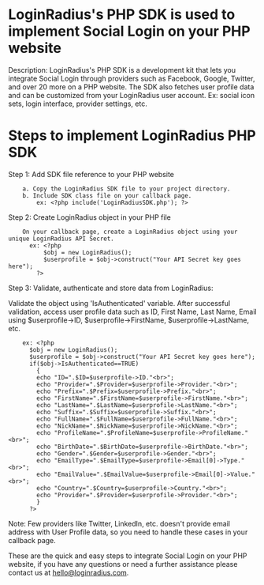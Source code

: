 LoginRadius's PHP SDK is used to implement Social Login on your PHP website
==========

Description: LoginRadius's PHP SDK is a development kit that lets you integrate Social Login through providers such as Facebook, Google, Twitter, and over 20 more on a PHP website. The SDK also fetches user profile data and can be customized from your LoginRadius user account. Ex: social icon sets, login interface, provider settings, etc.

Steps to implement LoginRadius PHP SDK
===

Step 1: Add SDK file reference to your PHP website

        a. Copy the LoginRadius SDK file to your project directory.
        b. Include SDK class file on your callback page. 
            ex: <?php include('LoginRadiusSDK.php'); ?>
      
Step 2: Create LoginRadius object in your PHP file

        On your callback page, create a LoginRadius object using your unique LoginRadius API Secret.
          ex: <?php 
              $obj = new LoginRadius();
              $userprofile = $obj->construct("Your API Secret key goes here");  
            ?>
          
Step 3: Validate, authenticate and store data from LoginRadius: 

Validate the object using 'IsAuthenticated' variable. After successful validation, access user profile data such as ID, First Name, Last Name, Email using $userprofile->ID, $userprofile->FirstName, $userprofile->LastName, etc.

        ex: <?php  
          $obj = new LoginRadius();  
          $userprofile = $obj->construct("Your API Secret key goes here");  
          if($obj->IsAuthenticated==TRUE)  
            {  
            echo "ID=".$ID=$userprofile->ID."<br>";  
            echo "Provider=".$Provider=$userprofile->Provider."<br>";  
            echo "Prefix=".$Prefix=$userprofile->Prefix."<br>";  
            echo "FirstName=".$FirstName=$userprofile->FirstName."<br>";  
            echo "LastName=".$LastName=$userprofile->LastName."<br>";  
            echo "Suffix=".$Suffix=$userprofile->Suffix."<br>";  
            echo "FullName=".$FullName=$userprofile->FullName."<br>";  
            echo "NickName=".$NickName=$userprofile->NickName."<br>";  
            echo "ProfileName=".$ProfileName=$userprofile->ProfileName."<br>";  
            echo "BirthDate=".$BirthDate=$userprofile->BirthDate."<br>";  
            echo "Gender=".$Gender=$userprofile->Gender."<br>";
            echo "EmailType=".$EmailType=$userprofile->Email[0]->Type."<br>";
            echo "EmailValue=".$EmailValue=$userprofile->Email[0]->Value."<br>";
            echo "Country=".$Country=$userprofile->Country."<br>";
            echo "Provider=".$Provider=$userprofile->Provider."<br>";
            }  
          ?>

Note: Few providers like Twitter, LinkedIn, etc. doesn't provide email address with User Profile data, so you need to handle these cases in your callback page.

These are the quick and easy steps to integrate Social Login on your PHP website, if you have any questions or need a further assistance please contact us at hello@loginradius.com.